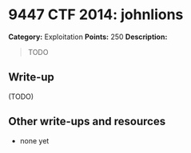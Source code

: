 # 9447 CTF 2014: johnlions

**Category:** Exploitation
**Points:** 250
**Description:**

> TODO

## Write-up

(TODO)

## Other write-ups and resources

* none yet

